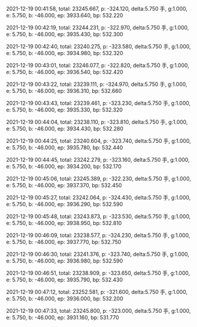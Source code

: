 2021-12-19 00:41:58, total: 23245.667, p: -324.120, delta:5.750 手, g:1.000, e: 5.750, b: -46.000, ep: 3933.640, bp: 532.220

2021-12-19 00:42:19, total: 23244.231, p: -322.970, delta:5.750 手, g:1.000, e: 5.750, b: -46.000, ep: 3935.430, bp: 532.300

2021-12-19 00:42:40, total: 23240.275, p: -323.580, delta:5.750 手, g:1.000, e: 5.750, b: -46.000, ep: 3934.980, bp: 532.320

2021-12-19 00:43:01, total: 23246.077, p: -322.820, delta:5.750 手, g:1.000, e: 5.750, b: -46.000, ep: 3936.540, bp: 532.420

2021-12-19 00:43:22, total: 23239.111, p: -324.970, delta:5.750 手, g:1.000, e: 5.750, b: -46.000, ep: 3936.310, bp: 532.660

2021-12-19 00:43:43, total: 23239.461, p: -323.230, delta:5.750 手, g:1.000, e: 5.750, b: -46.000, ep: 3935.330, bp: 532.320

2021-12-19 00:44:04, total: 23238.110, p: -323.810, delta:5.750 手, g:1.000, e: 5.750, b: -46.000, ep: 3934.430, bp: 532.280

2021-12-19 00:44:25, total: 23240.604, p: -323.740, delta:5.750 手, g:1.000, e: 5.750, b: -46.000, ep: 3935.780, bp: 532.440

2021-12-19 00:44:45, total: 23242.279, p: -323.160, delta:5.750 手, g:1.000, e: 5.750, b: -46.000, ep: 3934.200, bp: 532.170

2021-12-19 00:45:06, total: 23245.389, p: -322.230, delta:5.750 手, g:1.000, e: 5.750, b: -46.000, ep: 3937.370, bp: 532.450

2021-12-19 00:45:27, total: 23242.064, p: -324.430, delta:5.750 手, g:1.000, e: 5.750, b: -46.000, ep: 3936.290, bp: 532.590

2021-12-19 00:45:48, total: 23243.873, p: -323.530, delta:5.750 手, g:1.000, e: 5.750, b: -46.000, ep: 3938.950, bp: 532.810

2021-12-19 00:46:09, total: 23238.577, p: -324.230, delta:5.750 手, g:1.000, e: 5.750, b: -46.000, ep: 3937.770, bp: 532.750

2021-12-19 00:46:30, total: 23241.376, p: -323.740, delta:5.750 手, g:1.000, e: 5.750, b: -46.000, ep: 3936.980, bp: 532.590

2021-12-19 00:46:51, total: 23238.909, p: -323.650, delta:5.750 手, g:1.000, e: 5.750, b: -46.000, ep: 3935.790, bp: 532.430

2021-12-19 00:47:12, total: 23252.581, p: -321.600, delta:5.750 手, g:1.000, e: 5.750, b: -46.000, ep: 3936.000, bp: 532.200

2021-12-19 00:47:33, total: 23245.800, p: -323.000, delta:5.750 手, g:1.000, e: 5.750, b: -46.000, ep: 3931.160, bp: 531.770
